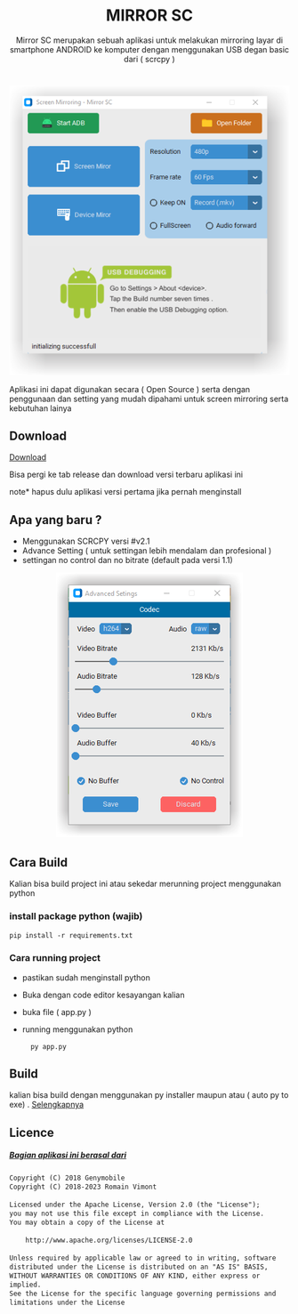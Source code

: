 # <center>MIRROR SC</center>

<center> Mirror SC merupakan sebuah aplikasi untuk melakukan mirroring layar di smartphone ANDROID ke komputer dengan menggunakan USB degan basic dari ( scrcpy )</center> 


# 
<p align="center">
  <img src="https://raw.githubusercontent.com/yohanesokta/MD-asset/main/Capture.PNG"/>
</p>

Aplikasi ini dapat digunakan secara ( Open Source ) serta dengan penggunaan dan setting yang mudah dipahami untuk screen mirroring serta kebutuhan lainya


## Download
[Download](https://github.com/yohanesokta/Mirror-SC/releases)

Bisa pergi ke tab release dan download versi terbaru aplikasi ini
 
 note* hapus dulu aplikasi versi pertama jika pernah menginstall
 
## Apa yang baru ?

  - Menggunakan SCRCPY versi #v2.1
  - Advance Setting ( untuk settingan lebih mendalam dan profesional )
  - settingan no control dan no bitrate (default pada 
  versi 1.1)

<p align="center">
  <img src="https://raw.githubusercontent.com/yohanesokta/MD-asset/main/2Capture.PNG"/>
</p>
  
## Cara Build

Kalian bisa build project ini atau sekedar merunning project menggunakan python

### install package python (wajib)

	pip install -r requirements.txt

### Cara running project
- pastikan sudah menginstall python
- Buka dengan code editor kesayangan kalian
- buka file ( app.py )
- running menggunakan python

		py app.py

## Build

kalian bisa build dengan menggunakan py installer maupun atau ( auto py to exe) . [Selengkapnya](https://github.com/TomSchimansky/CustomTkinter/wiki/Packaging)

## Licence
##### [Bagian aplikasi ini berasal dari](https://github.com/Genymobile/scrcpy) 

    Copyright (C) 2018 Genymobile
    Copyright (C) 2018-2023 Romain Vimont

    Licensed under the Apache License, Version 2.0 (the "License");
    you may not use this file except in compliance with the License.
    You may obtain a copy of the License at

        http://www.apache.org/licenses/LICENSE-2.0

    Unless required by applicable law or agreed to in writing, software
    distributed under the License is distributed on an "AS IS" BASIS,
    WITHOUT WARRANTIES OR CONDITIONS OF ANY KIND, either express or implied.
    See the License for the specific language governing permissions and
    limitations under the License
